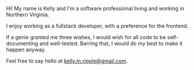 Hi! My name is Kelly and I'm a software professional living and working in Northern Virginia. 

I enjoy working as a fullstack developer, with a preference for the frontend. 

If a genie granted me three wishes, I would wish for all code to be self-documenting and well-tested. Barring that, I would do my best to make it happen anyway. 

Feel free to say hello at kelly.m.ripple@gmail.com.